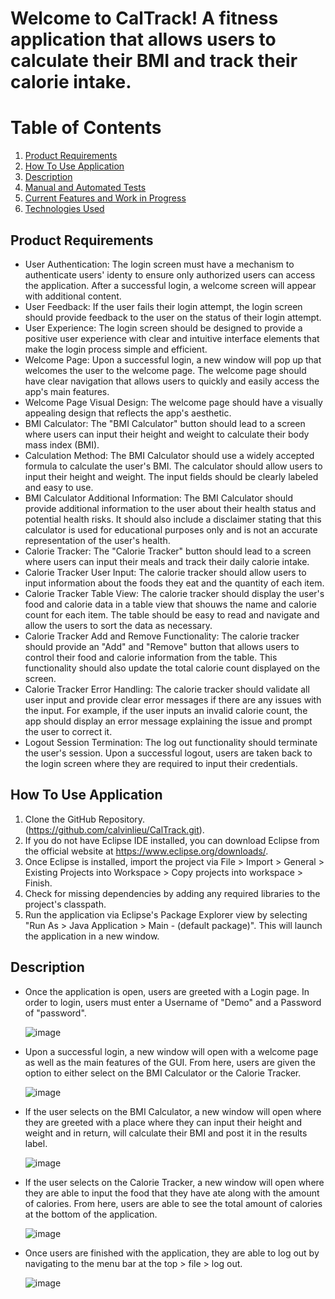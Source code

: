 # Welcome to CalTrack! A fitness application that allows users to calculate their BMI and track their calorie intake.

Table of Contents
=================

1. [Product Requirements](#product-requirements)
2. [How To Use Application](#how-to-use-application)
3. [Description](#description)
4. [Manual and Automated Tests](#manual-and-automated-tests) 
5. [Current Features and Work in Progress](#current-features-and-work-in-progress)
6. [Technologies Used](#technologies-used)

## Product Requirements
 - User Authentication: The login screen must have a mechanism to authenticate users' identy to ensure only authorized users can access the application. After a successful login, a welcome screen will appear with additional content.
 - User Feedback: If the user fails their login attempt, the login screen should provide feedback to the user on the status of their login attempt. 
 - User Experience: The login screen should be designed to provide a positive user experience with clear and intuitive interface elements that make the login process simple and efficient. 
 - Welcome Page: Upon a successful login, a new window will pop up that welcomes the user to the welcome page. The welcome page should have clear navigation that allows users to quickly and easily access the app's main features. 
 - Welcome Page Visual Design: The welcome page should have a visually appealing design that reflects the app's aesthetic.
 - BMI Calculator: The "BMI Calculator" button should lead to a screen where users can input their height and weight to calculate their body mass index (BMI).
 - Calculation Method: The BMI Calculator should use a widely accepted formula to calculate the user's BMI. The calculator should allow users to input their height and weight. The input fields should be clearly labeled and easy to use.
 - BMI Calculator Additional Information: The BMI Calculator should provide additional information to the user about their health status and potential health risks. It should also include a disclaimer stating that this calculator is used for educational purposes only and is not an accurate representation of the user's health. 
 - Calorie Tracker: The "Calorie Tracker" button should lead to a screen where users can input their meals and track their daily calorie intake.
 - Calorie Tracker User Input: The calorie tracker should allow users to input information about the foods they eat and the quantity of each item. 
 - Calorie Tracker Table View: The calorie tracker should display the user's food and calorie data in a table view that shouws the name and calorie count for each item. The table should be easy to read and navigate and allow the users to sort the data as necessary.
 - Calorie Tracker Add and Remove Functionality: The calorie tracker should provide an "Add" and "Remove" button that allows users to control their food and calorie information from the table. This functionality should also update the total calorie count displayed on the screen.
 - Calorie Tracker Error Handling: The calorie tracker should validate all user input and provide clear error messages if there are any issues with the input. For example, if the user inputs an invalid calorie count, the app should display an error message explaining the issue and prompt the user to correct it.
 - Logout Session Termination: The log out functionality should terminate the user's session. Upon a successful logout, users are taken back to the login screen where they are required to input their credentials.
 
 
 ## How To Use Application
  1. Clone the GitHub Repository. (https://github.com/calvinlieu/CalTrack.git).
  2. If you do not have Eclipse IDE installed, you can download Eclipse from the official website at https://www.eclipse.org/downloads/.
  3. Once Eclipse is installed, import the project via File > Import > General > Existing Projects into Workspace > Copy projects into workspace > Finish.
  4. Check for missing dependencies by adding any required libraries to the project's classpath.
  5. Run the application via Eclipse's Package Explorer view by selecting "Run As > Java Application > Main - (default package)". This will launch the application in a new window.
  
  ## Description 
  - Once the application is open, users are greeted with a Login page. In order to login, users must enter a Username of "Demo" and a Password of "password".
  
    ![image](https://cdn.discordapp.com/attachments/967128927065735218/1094817404464402472/image.png)
    
  - Upon a successful login, a new window will open with a welcome page as well as the main features of the GUI. From here, users are given the option to either select on the BMI Calculator or the Calorie Tracker.
  
    ![image](https://cdn.discordapp.com/attachments/967128927065735218/1094818362464419941/image.png)
    
  - If the user selects on the BMI Calculator, a new window will open where they are greeted with a place where they can input their height and weight and in return, will calculate their BMI and post it in the results label. 
  
    ![image](https://cdn.discordapp.com/attachments/967128927065735218/1094819073738682529/image.png)
    
  - If the user selects on the Calorie Tracker, a new window will open where they are able to input the food that they have ate along with the amount of calories. From here, users are able to see the total amount of calories at the bottom of the application.
  
    ![image](https://cdn.discordapp.com/attachments/967128927065735218/1094819906127679609/image.png)
    
  - Once users are finished with the application, they are able to log out by navigating to the menu bar at the top > file > log out.
  
    ![image](https://cdn.discordapp.com/attachments/967128927065735218/1094820300169953422/image.png)
  
  
  

